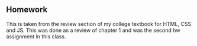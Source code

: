 ## Homework 

This is taken from the review section of my college textbook for HTML, CSS and JS. 
This was done as a review of chapter 1 and was the second hw assignment in this class. 
